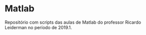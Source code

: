 # Matlab
Repositório com scripts das aulas de Matlab do professor Ricardo Leiderman no período de 2019.1.